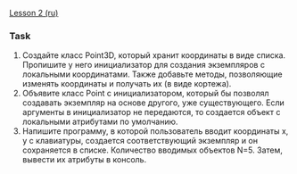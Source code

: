[Lesson 2 (ru)](https://proproprogs.ru/python_oop/metody-klassa-konstruktor-i-destruktor)

### Task

1. Создайте класс Point3D, который хранит координаты в виде списка. Пропишите у него инициализатор для создания экземпляров с локальными координатами. Также добавьте методы, позволяющие изменять координаты и получать их (в виде кортежа).
2. Объявите класс Point с инициализатором, который бы позволял создавать экземпляр на основе другого, уже существующего. Если аргументы в инициализатор не передаются, то создается объект с локальными атрибутами по умолчанию.
3. Напишите программу, в которой пользователь вводит координаты x, y с клавиатуры, создается соответствующий экземпляр и он сохраняется в списке. Количество вводимых объектов N=5. Затем, вывести их атрибуты в консоль. 
